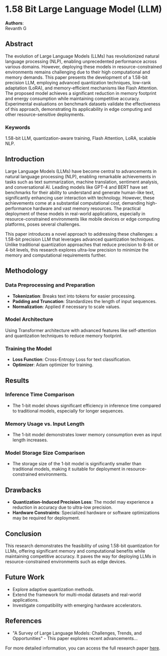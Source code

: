 # 1.58 Bit Large Language Model (LLM)

**Authors**:  
Revanth G 

## Abstract

The evolution of Large Language Models (LLMs) has revolutionized natural language processing (NLP), enabling unprecedented performance across various domains. However, deploying these models in resource-constrained environments remains challenging due to their high computational and memory demands. This paper presents the development of a 1.58-bit precision LLM, employing advanced quantization techniques, low-rank adaptation (LoRA), and memory-efficient mechanisms like Flash Attention. The proposed model achieves a significant reduction in memory footprint and energy consumption while maintaining competitive accuracy. Experimental evaluations on benchmark datasets validate the effectiveness of this approach, demonstrating its applicability in edge computing and other resource-sensitive deployments.

### Keywords
1.58-bit LLM, quantization-aware training, Flash Attention, LoRA, scalable NLP.

## Introduction

Large Language Models (LLMs) have become central to advancements in natural language processing (NLP), enabling remarkable achievements in tasks such as text summarization, machine translation, sentiment analysis, and conversational AI. Leading models like GPT-4 and BERT have set benchmarks for their ability to understand and generate human-like text, significantly enhancing user interaction with technology. However, these achievements come at a substantial computational cost, demanding high-performance hardware and vast memory resources. The practical deployment of these models in real-world applications, especially in resource-constrained environments like mobile devices or edge computing platforms, poses several challenges.

This paper introduces a novel approach to addressing these challenges: a 1.58-bit precision LLM that leverages advanced quantization techniques. Unlike traditional quantization approaches that reduce precision to 8-bit or 4-bit levels, this research explores ultra-low precision to minimize the memory and computational requirements further.

## Methodology

### Data Preprocessing and Preparation
- **Tokenization**: Breaks text into tokens for easier processing.
- **Padding and Truncation**: Standardizes the length of input sequences.
- **Normalization**: Applied if necessary to scale values.

### Model Architecture
Using Transformer architecture with advanced features like self-attention and quantization techniques to reduce memory footprint.

### Training the Model
- **Loss Function**: Cross-Entropy Loss for text classification.
- **Optimizer**: Adam optimizer for training.

## Results

### Inference Time Comparison
- The 1-bit model shows significant efficiency in inference time compared to traditional models, especially for longer sequences.

### Memory Usage vs. Input Length
- The 1-bit model demonstrates lower memory consumption even as input length increases.

### Model Storage Size Comparison
- The storage size of the 1-bit model is significantly smaller than traditional models, making it suitable for deployment in resource-constrained environments.

## Drawbacks

- **Quantization-Induced Precision Loss**: The model may experience a reduction in accuracy due to ultra-low precision.
- **Hardware Constraints**: Specialized hardware or software optimizations may be required for deployment.

## Conclusion

This research demonstrates the feasibility of using 1.58-bit quantization for LLMs, offering significant memory and computational benefits while maintaining competitive accuracy. It paves the way for deploying LLMs in resource-constrained environments such as edge devices.

## Future Work

- Explore adaptive quantization methods.
- Extend the framework for multi-modal datasets and real-world applications.
- Investigate compatibility with emerging hardware accelerators.

## References

- "A Survey of Large Language Models: Challenges, Trends, and Opportunities" - This paper explores recent advancements...

For more detailed information, you can access the full research paper [here](link_to_full_paper).
